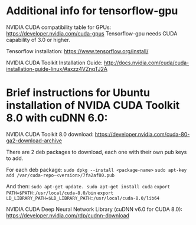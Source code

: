# Additional info for tensorflow-gpu    

NVIDIA CUDA compatibility table for GPUs:
https://developer.nvidia.com/cuda-gpus
Tensorflow-gpu needs CUDA capability of 3.0 or higher.

Tensorflow installation:
https://www.tensorflow.org/install/

NVIDIA CUDA Toolkit Installation Guide:
http://docs.nvidia.com/cuda/cuda-installation-guide-linux/#axzz4VZnqTJ2A

# Brief instructions for Ubuntu installation of NVIDA CUDA Toolkit 8.0 with cuDNN 6.0:

NVIDIA CUDA Toolkit 8.0 download:
https://developer.nvidia.com/cuda-80-ga2-download-archive

There are 2 deb packages to download, each one with their own pub keys to add.

For each deb package: 
`sudo dpkg --install <package-name>`
`sudo apt-key add /var/cuda-repo-<version>/7fa2af80.pub`

And then:
`sudo apt-get update. sudo apt-get install cuda`
`export PATH=$PATH:/usr/local/cuda-8.0/bin`
`export LD_LIBRARY_PATH=$LD_LIBRARY_PATH:/usr/local/cuda-8.0/lib64`

NVIDIA CUDA Deep Neural Network Library (cuDNN v6.0 for CUDA 8.0):
https://developer.nvidia.com/rdp/cudnn-download
